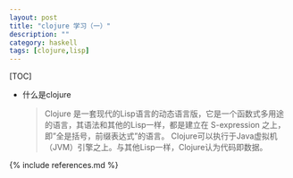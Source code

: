 ```yaml
---
layout: post
title: "clojure 学习（一）"
description: ""
category: haskell
tags: [clojure,lisp]
---
```

[TOC]
* 什么是clojure

  > Clojure 是一套现代的Lisp语言的动态语言版，它是一个函数式多用途的语言，其语法和其他的Lisp一样，都是建立在 S-expression 之上，即”全是括号，前缀表达式”的语言。
  Clojure可以执行于Java虚拟机（JVM）引擎之上。与其他Lisp一样，Clojure认为代码即数据。






{% include references.md %}
